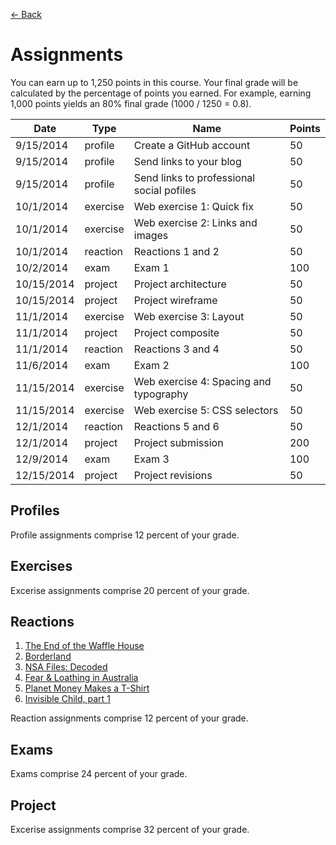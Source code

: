 [&larr; Back](README.md)

# Assignments

You can earn up to 1,250 points in this course. Your final grade will be calculated by the percentage of points you earned. For example, earning 1,000 points yields an 80% final grade (1000 / 1250 = 0.8).

| Date       | Type       | Name                                      | Points |
|------------|------------|-------------------------------------------|--------|
| 9/15/2014  | profile    | Create a GitHub account                   | 50     |
| 9/15/2014  | profile    | Send links to your blog                   | 50     |
| 9/15/2014  | profile    | Send links to professional social pofiles | 50     |
| 10/1/2014  | exercise   | Web exercise 1: Quick fix                 | 50     |
| 10/1/2014  | exercise   | Web exercise 2: Links and images          | 50     |
| 10/1/2014  | reaction   | Reactions 1 and 2                         | 50     |
| 10/2/2014  | exam       | Exam 1                                    | 100    |
| 10/15/2014 | project    | Project architecture                      | 50     |
| 10/15/2014 | project    | Project wireframe                         | 50     |
| 11/1/2014  | exercise   | Web exercise 3: Layout                    | 50     |
| 11/1/2014  | project    | Project composite                         | 50     |
| 11/1/2014  | reaction   | Reactions 3 and 4                         | 50     |
| 11/6/2014  | exam       | Exam 2                                    | 100    |
| 11/15/2014 | exercise   | Web exercise 4: Spacing and typography    | 50     |
| 11/15/2014 | exercise   | Web exercise 5: CSS selectors             | 50     |
| 12/1/2014  | reaction   | Reactions 5 and 6                         | 50     |
| 12/1/2014  | project    | Project submission                        | 200    |
| 12/9/2014  | exam       | Exam 3                                    | 100    |
| 12/15/2014 | project    | Project revisions                         | 50     |

## Profiles

Profile assignments comprise 12 percent of your grade.

## Exercises

Excerise assignments comprise 20 percent of your grade.

## Reactions

1. [The End of the Waffle House](http://www.idsnews.com/article/2013/10/the-end-of-the-waffle-house?id=94816)
2. [Borderland](http://www.npr.org/series/291397809/borderland-dispatches-from-the-u-s-mexico-boundary)
3. [NSA Files: Decoded](http://www.theguardian.com/world/interactive/2013/nov/01/snowden-nsa-files-surveillance-revelations-decoded#section/1) 
4. [Fear & Loathing in Australia](http://oneicon.oakley.com/fear-and-loathing-in-australia/#intro)
5. [Planet Money Makes a T-Shirt](http://apps.npr.org/tshirt/#/title)
6. [Invisible Child, part 1](http://www.nytimes.com/projects/2013/invisible-child/#/?chapt=1)

Reaction assignments comprise 12 percent of your grade.

## Exams

Exams comprise 24 percent of your grade.

## Project

Excerise assignments comprise 32 percent of your grade.


